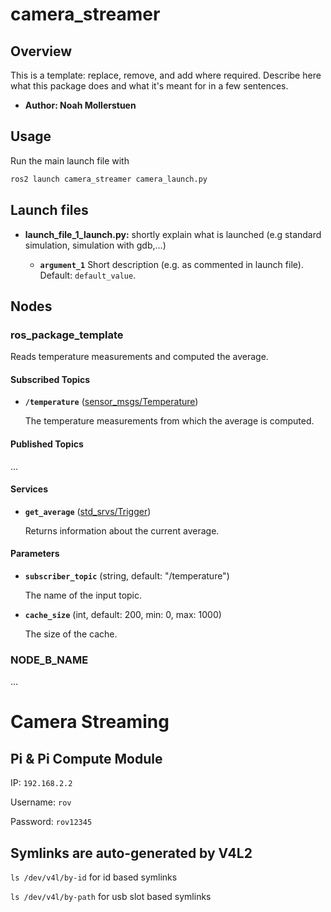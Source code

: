
# camera_streamer

## Overview

This is a template: replace, remove, and add where required. Describe here what this package does and what it's meant for in a few sentences.

* **Author: Noah Mollerstuen**

## Usage

Run the main launch file with

```bash
ros2 launch camera_streamer camera_launch.py
```

## Launch files

* **launch_file_1_launch.py:** shortly explain what is launched (e.g standard simulation, simulation with gdb,...)

  * **`argument_1`** Short description (e.g. as commented in launch file). Default: `default_value`.

## Nodes

### ros_package_template

Reads temperature measurements and computed the average.

#### Subscribed Topics

* **`/temperature`** ([sensor_msgs/Temperature])

    The temperature measurements from which the average is computed.

#### Published Topics

...

#### Services

* **`get_average`** ([std_srvs/Trigger])

    Returns information about the current average.

#### Parameters

* **`subscriber_topic`** (string, default: "/temperature")

    The name of the input topic.

* **`cache_size`** (int, default: 200, min: 0, max: 1000)

    The size of the cache.

### NODE_B_NAME

...

[std_srvs/Trigger]: http://docs.ros.org/api/std_srvs/html/srv/Trigger.html
[sensor_msgs/Temperature]: http://docs.ros.org/api/sensor_msgs/html/msg/Temperature.html


# Camera Streaming

## Pi & Pi Compute Module

IP: `192.168.2.2`

Username: `rov`

Password: `rov12345`

## Symlinks are auto-generated by V4L2

`ls /dev/v4l/by-id` for id based symlinks

`ls /dev/v4l/by-path` for usb slot based symlinks
